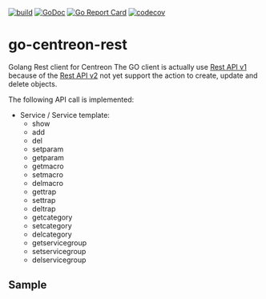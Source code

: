 [![build](https://github.com/disaster37/go-centreon-rest/actions/workflows/workflow.yaml/badge.svg)](https://github.com/disaster37/go-centreon-rest/actions/workflows/workflow.yaml)
[![GoDoc](https://godoc.org/github.com/disaster37/go-centreon-rest?status.svg)](http://godoc.org/github.com/disaster37/go-centreon-rest)
[![Go Report Card](https://goreportcard.com/badge/github.com/disaster37/go-centreon-rest)](https://goreportcard.com/report/github.com/disaster37/go-centreon-rest)
[![codecov](https://codecov.io/gh/disaster37/go-centreon-rest/branch/21.10.x/graph/badge.svg)](https://codecov.io/gh/disaster37/go-centreon-rest/branch/21.10.x)

# go-centreon-rest
Golang Rest client for Centreon
The GO client is actually use [Rest API v1](https://docs.centreon.com/current/fr/api/rest-api-v1.html) because of the [Rest API v2](https://docs.centreon.com/current/fr/api/rest-api-v2.html) not yet support the action to create, update and delete objects.

The following API call is implemented:
- Service / Service template:
  - show
  - add
  - del
  - setparam
  - getparam
  - getmacro
  - setmacro
  - delmacro
  - gettrap
  - settrap
  - deltrap
  - getcategory
  - setcategory
  - delcategory
  - getservicegroup
  - setservicegroup
  - delservicegroup

## Sample

```go

```